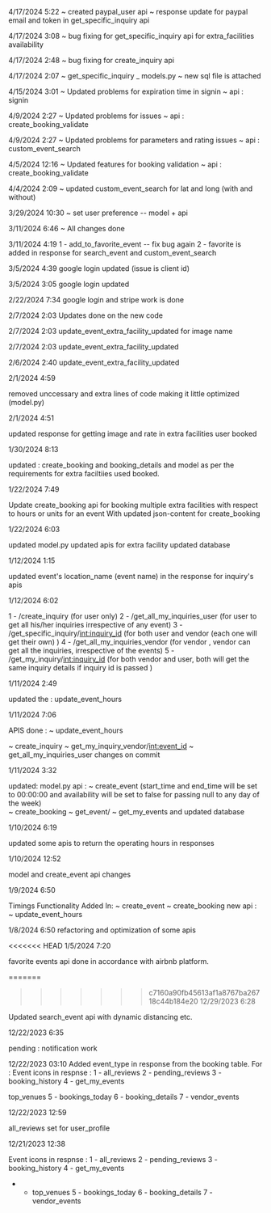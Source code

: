 4/17/2024 5:22
~ created paypal_user api
~ response update for paypal email and token in get_specific_inquiry api

4/17/2024 3:08
~ bug fixing for get_specific_inquiry api for extra_facilities availability

4/17/2024 2:48
~ bug fixing for create_inquiry api


4/17/2024 2:07
~ get_specific_inquiry
_ models.py
~ new sql file is attached


4/15/2024 3:01
~ Updated problems for expiration time in signin
~ api : signin

4/9/2024 2:27
~ Updated problems for issues
~ api : create_booking_validate


4/9/2024 2:27
~ Updated problems for parameters and rating issues
~ api : custom_event_search


4/5/2024 12:16
~ Updated features for booking validation
~ api : create_booking_validate

4/4/2024 2:09
~ updated custom_event_search for lat and long (with and without) 


3/29/2024 10:30
~ set user preference -- model + api 

3/11/2024 6:46
~ All changes done

3/11/2024 4:19
1 - add_to_favorite_event -- fix bug again
2 - favorite is added in response for search_event and custom_event_search

3/5/2024 4:39
google login updated (issue is client id)

3/5/2024 3:05
google login updated 

2/22/2024 7:34
google login and stripe work is done

2/7/2024 2:03
Updates done on the new code

2/7/2024 2:03
update_event_extra_facility_updated for image name


2/7/2024 2:03
update_event_extra_facility_updated

2/6/2024 2:40
update_event_extra_facility_updated


2/1/2024 4:59

removed unccessary and extra lines of code making it little optimized (model.py)


2/1/2024 4:51

updated response for getting image and rate in extra facilities user booked 

1/30/2024 8:13

updated :
create_booking and booking_details and model as per the requirements for extra faciltiies used booked.


1/22/2024 7:49

Update create_booking api for booking multiple extra facilities with respect to hours or units for an event
With updated json-content for create_booking


1/22/2024 6:03

updated model.py
updated apis for extra facility 
updated database 


1/12/2024 1:15

updated event's location_name (event name) in the response for inquiry's apis

1/12/2024 6:02

1 - /create_inquiry (for user only)
2 - /get_all_my_inquiries_user (for user to get all his/her inquiries irrespective of any event)
3 - /get_specific_inquiry/<int:inquiry_id> (for both user and vendor (each one will get their own) )
4 - /get_all_my_inquiries_vendor (for vendor , vendor can get all the inquiries, irrespective of the events)
5 - /get_my_inquiry/<int:inquiry_id> (for both vendor and user, both will get the same inquiry details if inquiry id is passed )
 


1/11/2024 2:49

updated the :
    update_event_hours 


1/11/2024 7:06

APIS done :
~ update_event_hours

~ create_inquiry
~ get_my_inquiry_vendor/<int:event_id>
~ get_all_my_inquiries_user 
changes on commit
 



1/11/2024 3:32

updated:
model.py
api : 
    ~ create_event  (start_time and end_time will be set to 00:00:00 and availability will be set to false for passing null to any day of the week)         
    ~ create_booking
    ~ get_event/
    ~ get_my_events
and updated database


1/10/2024 6:19

updated some apis to return the operating hours in responses

1/10/2024 12:52

model and create_event api changes 


1/9/2024 6:50

Timings Functionality Added In:
    ~ create_event
    ~ create_booking
new api :
~ update_event_hours



1/8/2024 6:50
refactoring and optimization of some apis



<<<<<<< HEAD
1/5/2024 7:20

favorite events api done in accordance with airbnb platform.





=======
>>>>>>> c7160a90fb45613af1a8767ba26718c44b184e20
12/29/2023 6:28

Updated search_event api with dynamic distancing etc.



12/22/2023 6:35


pending :  notification work 



12/22/2023 03:10
Added event_type in response from the booking table.
For :
Event icons in respnse : 1 - all_reviews 2 - pending_reviews 3 - booking_history 4 - get_my_events

top_venues 5 - bookings_today 6 - booking_details 7 - vendor_events




12/22/2023 12:59

all_reviews set for user_profile



12/21/2023 12:38

Event icons in respnse :
1 - all_reviews
2 - pending_reviews
3 - booking_history
4 - get_my_events
- - top_venues
5 - bookings_today
6 - booking_details
7 - vendor_events
